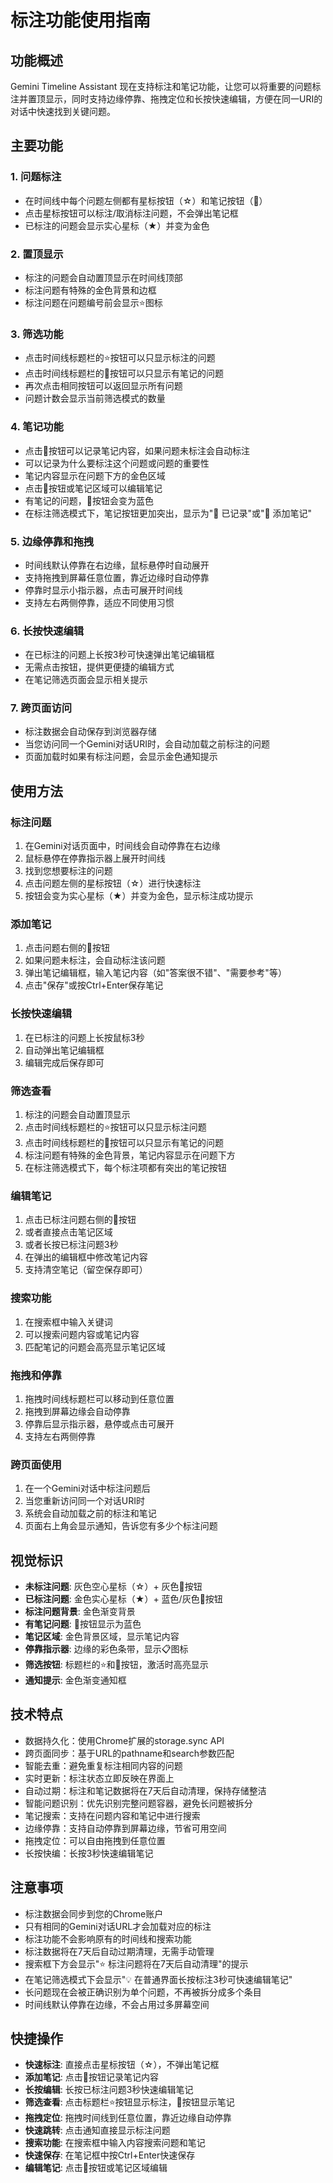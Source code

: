 # 标注功能使用指南

## 功能概述

Gemini Timeline Assistant 现在支持标注和笔记功能，让您可以将重要的问题标注并置顶显示，同时支持边缘停靠、拖拽定位和长按快速编辑，方便在同一URI的对话中快速找到关键问题。

## 主要功能

### 1. 问题标注
- 在时间线中每个问题左侧都有星标按钮（☆）和笔记按钮（📝）
- 点击星标按钮可以标注/取消标注问题，不会弹出笔记框
- 已标注的问题会显示实心星标（★）并变为金色

### 2. 置顶显示
- 标注的问题会自动置顶显示在时间线顶部
- 标注问题有特殊的金色背景和边框
- 标注问题在问题编号前会显示⭐图标

### 3. 筛选功能
- 点击时间线标题栏的⭐按钮可以只显示标注的问题
- 点击时间线标题栏的📝按钮可以只显示有笔记的问题
- 再次点击相同按钮可以返回显示所有问题
- 问题计数会显示当前筛选模式的数量

### 4. 笔记功能
- 点击📝按钮可以记录笔记内容，如果问题未标注会自动标注
- 可以记录为什么要标注这个问题或问题的重要性
- 笔记内容显示在问题下方的金色区域
- 点击📝按钮或笔记区域可以编辑笔记
- 有笔记的问题，📝按钮会变为蓝色
- 在标注筛选模式下，笔记按钮更加突出，显示为"📝 已记录"或"📝 添加笔记"

### 5. 边缘停靠和拖拽
- 时间线默认停靠在右边缘，鼠标悬停时自动展开
- 支持拖拽到屏幕任意位置，靠近边缘时自动停靠
- 停靠时显示小指示器，点击可展开时间线
- 支持左右两侧停靠，适应不同使用习惯

### 6. 长按快速编辑
- 在已标注的问题上长按3秒可快速弹出笔记编辑框
- 无需点击按钮，提供更便捷的编辑方式
- 在笔记筛选页面会显示相关提示

### 7. 跨页面访问
- 标注数据会自动保存到浏览器存储
- 当您访问同一个Gemini对话URI时，会自动加载之前标注的问题
- 页面加载时如果有标注问题，会显示金色通知提示

## 使用方法

### 标注问题
1. 在Gemini对话页面中，时间线会自动停靠在右边缘
2. 鼠标悬停在停靠指示器上展开时间线
3. 找到您想要标注的问题
4. 点击问题左侧的星标按钮（☆）进行快速标注
5. 按钮会变为实心星标（★）并变为金色，显示标注成功提示

### 添加笔记
1. 点击问题右侧的📝按钮
2. 如果问题未标注，会自动标注该问题
3. 弹出笔记编辑框，输入笔记内容（如"答案很不错"、"需要参考"等）
4. 点击"保存"或按Ctrl+Enter保存笔记

### 长按快速编辑
1. 在已标注的问题上长按鼠标3秒
2. 自动弹出笔记编辑框
3. 编辑完成后保存即可

### 筛选查看
1. 标注的问题会自动置顶显示
2. 点击时间线标题栏的⭐按钮可以只显示标注问题
3. 点击时间线标题栏的📝按钮可以只显示有笔记的问题
4. 标注问题有特殊的金色背景，笔记内容显示在问题下方
5. 在标注筛选模式下，每个标注项都有突出的笔记按钮

### 编辑笔记
1. 点击已标注问题右侧的📝按钮
2. 或者直接点击笔记区域
3. 或者长按已标注问题3秒
4. 在弹出的编辑框中修改笔记内容
5. 支持清空笔记（留空保存即可）

### 搜索功能
1. 在搜索框中输入关键词
2. 可以搜索问题内容或笔记内容
3. 匹配笔记的问题会高亮显示笔记区域

### 拖拽和停靠
1. 拖拽时间线标题栏可以移动到任意位置
2. 拖拽到屏幕边缘会自动停靠
3. 停靠后显示指示器，悬停或点击可展开
4. 支持左右两侧停靠

### 跨页面使用
1. 在一个Gemini对话中标注问题后
2. 当您重新访问同一个对话URI时
3. 系统会自动加载之前的标注和笔记
4. 页面右上角会显示通知，告诉您有多少个标注问题

## 视觉标识

- **未标注问题**: 灰色空心星标（☆）+ 灰色📝按钮
- **已标注问题**: 金色实心星标（★）+ 蓝色/灰色📝按钮
- **标注问题背景**: 金色渐变背景
- **有笔记问题**: 📝按钮显示为蓝色
- **笔记区域**: 金色背景区域，显示笔记内容
- **停靠指示器**: 边缘的彩色条带，显示📋图标
- **筛选按钮**: 标题栏的⭐和📝按钮，激活时高亮显示
- **通知提示**: 金色渐变通知框

## 技术特点

- 数据持久化：使用Chrome扩展的storage.sync API
- 跨页面同步：基于URL的pathname和search参数匹配
- 智能去重：避免重复标注相同内容的问题
- 实时更新：标注状态立即反映在界面上
- 自动过期：标注和笔记数据将在7天后自动清理，保持存储整洁
- 智能问题识别：优先识别完整问题容器，避免长问题被拆分
- 笔记搜索：支持在问题内容和笔记中进行搜索
- 边缘停靠：支持自动停靠到屏幕边缘，节省可用空间
- 拖拽定位：可以自由拖拽到任意位置
- 长按快编：长按3秒快速编辑笔记

## 注意事项

- 标注数据会同步到您的Chrome账户
- 只有相同的Gemini对话URL才会加载对应的标注
- 标注功能不会影响原有的时间线和搜索功能
- 标注数据将在7天后自动过期清理，无需手动管理
- 搜索框下方会显示"⭐ 标注问题将在7天后自动清理"的提示
- 在笔记筛选模式下会显示"💡 在普通界面长按标注3秒可快速编辑笔记"
- 长问题现在会被正确识别为单个问题，不再被拆分成多个条目
- 时间线默认停靠在边缘，不会占用过多屏幕空间

## 快捷操作

- **快速标注**: 直接点击星标按钮（☆），不弹出笔记框
- **添加笔记**: 点击📝按钮记录笔记内容
- **长按编辑**: 长按已标注问题3秒快速编辑笔记
- **筛选查看**: 点击标题栏⭐按钮显示标注，📝按钮显示笔记
- **拖拽定位**: 拖拽时间线到任意位置，靠近边缘自动停靠
- **快速跳转**: 点击通知直接显示标注问题
- **搜索功能**: 在搜索框中输入内容搜索问题和笔记
- **快速保存**: 在笔记框中按Ctrl+Enter快速保存
- **编辑笔记**: 点击📝按钮或笔记区域编辑
